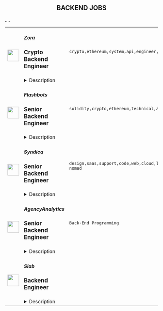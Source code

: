 <div align="center"><h2>BACKEND JOBS</h2></div><table><tr>
                <td width="100" height="100" rowspan="2">
                    <img src="https://remoteok.com/assets/img/jobs/b103842f7be539c2e4669618f202f5401670483785.peg" width="38px" height="auto">
                </td>
                <td width="300">
                    <h5>Zora</h5>
                    <h3>Crypto Backend Engineer</h3>
                </td>
                <td width="300">
                    <code>crypto,ethereum,system,api,engineer,engineering,backend</code>
                </td>
                <td width="200">
                <text>3 days ago</text>
                </td>
                <td width="100" rowspan="2">
                <a href="https://remoteOK.com/remote-jobs/remote-crypto-backend-engineer-zora-160895" align="right" target="_blank">Apply</a>
                </td>
            </tr>
            <tr>
                <td colspan="3">
                <details><summary>Description</summary>
                <h2>About Us</h2>
<p>ZORA is a group of individuals working towards a new paradigm for creators by enabling the creation, curation, and collection of NFTs. We believe that by enabling a more equitable system for creators and communities, we will fundamentally rediscover the power of the internet.</p>
<p>Weâre working tirelessly to make ZORA available to as many creators as possible. Our <a href="http://zora.co/manifesto" rel="noopener noreferrer nofollow">mission</a> is to build a new creator and community-owned economy.</p>
<h2>Who we're looking for</h2>
<p>ZORA is looking for experienced backend engineers to help design, implement, and extend the ZORA API and indexing services.Â </p>
<h2>What you'll do</h2>
<ul>
<li style="font-weight:400;"><span style="font-weight:400;">Collaborate with engineering & product teams to build toward our shared vision</span></li>
<li style="font-weight:400;"><span style="font-weight:400;">Focus on the ZORA API and indexing architecture</span></li>
<li style="font-weight:400;"><span style="font-weight:400;">Deliver & own features and projects from beginning to end</span></li>
<li style="font-weight:400;"><span style="font-weight:400;">Work closely with our product teams to implement and collaborate to deliver new features and experience for the ZORA ecosystem</span></li>
<li style="font-weight:400;"><span style="font-weight:400;">Inject your energy and perspective into every product meeting, standup, and interaction, both within the team and around ZORA's broader community</span></li>
<li style="font-weight:400;"><span style="font-weight:400;">Interact with our protocol, data warehouses, andÂ </span></li>
</ul>
<h2>Skills we're looking for</h2>
<ul>
<li>Solid understanding of Python, Ethereum RPCs, and blockchain indexing patterns</li>
<li>An eye for detail</li>
<li>A collaborative approach to problem solving</li>
<li>Adept communication skills</li>
</ul>
<h2>We'd love it if you had</h2>
<ul>
<li>Solidity experience</li>
<li>High scale API expertise</li>
<li>Past contributions to open source libraries</li>
</ul>
<h2>Compensation</h2>
<p>We're committed to offering you a salary competitive to the market based on your experience.</p><br/><br/>Please mention the word **ENHANCED** and tag RMzQuMjI4LjgxLjIz when applying to show you read the job post completely (#RMzQuMjI4LjgxLjIz). This is a beta feature to avoid spam applicants. Companies can search these words to find applicants that read this and see they're human.
                </details>
                </td>
            </tr>,<tr>
                <td width="100" height="100" rowspan="2">
                    <img src="https://remoteok.com/assets/img/jobs/c26a53de0e372bd22e14a0a1665ea57e1670483783.png" width="38px" height="auto">
                </td>
                <td width="300">
                    <h5>Flashbots</h5>
                    <h3>Senior Backend Engineer</h3>
                </td>
                <td width="300">
                    <code>solidity,crypto,ethereum,technical,api,senior,golang,health,engineer,engineering,backend</code>
                </td>
                <td width="200">
                <text>3 days ago</text>
                </td>
                <td width="100" rowspan="2">
                <a href="https://remoteOK.com/remote-jobs/remote-senior-backend-engineer-flashbots-160893" align="right" target="_blank">Apply</a>
                </td>
            </tr>
            <tr>
                <td colspan="3">
                <details><summary>Description</summary>
                <div class="content-intro">
<h3>Our Organization</h3>
<p>Flashbots started in 2020 as a research and development organization formed to mitigate the negative externalities and existential risks posed by Maximal Extractable Value (MEV) to smart-contract blockchains, starting with Ethereum. <br><br>We build decentralized products to maximally decentralize public blockchains and empower users.</p>
</div><h1>About the position:</h1>
<p>Weâre looking for experienced Backend engineers to:</p>
<ul>
<li>Support engineering efforts across the product and research organization</li>
<li>Be a part of <a href="https://twitter.com/bertcmiller/status/1593668480951373827?s=20&t=Zg4sHvh3BAt6Aqv7400bPg" rel="noopener noreferrer nofollow">open-sourcing our software</a>
</li>
<li>Contributing to <a href="https://twitter.com/bertcmiller/status/1595492392022421504" rel="noopener noreferrer nofollow">Suaveâs future success</a>
</li>
</ul>
<p>Bringing life to our core products (as well as the efforts of our research org) means youâll need to be a capable self-starter who enjoys learning new things in motion and approaches hard problems with a builder mentality.</p>
<h2>Responsibilities</h2>
<ul>
<li>Contributing to the development of Flashbots products, such as <a href="https://github.com/flashbots/mev-boost" rel="noopener noreferrer nofollow">MEV-Boost</a>, <a href="https://twitter.com/bertcmiller/status/1595492392022421504" rel="noopener noreferrer nofollow">Suave</a> & others</li>
<li>Writing and orchestrating technical documentation/diagrams for public consumption</li>
<li>Build and maintain public API services as well as developer-friendly tools for Flashbots ecosystem (searchers, integration partners, and end-users)</li>
<li>Advance the user experience by building and scaling relevant tools</li>
<li>Collaborating with research org/team on technical challenges</li>
<li>implementing well-thought-out unit or integration tests</li>
<li>Engaging with the community on technical issues</li>
</ul>
<h2>Qualifications</h2>
<ul>
<li>Experience working on production systems with Go, Rust or TypeScript</li>
<li>Comfortable with async contributing, both collaboratively and self-sufficiently</li>
<li>Flexible, accountable, and focused on high-impact solutions</li>
<li><a href="https://jchyip.medium.com/why-t-shaped-people-e8706198e437" rel="noopener noreferrer nofollow">T-Shaped capabilities</a></li>
</ul>
<h2>Nice-to-haves</h2>
<ul>
<li>Experienced Golang background working on production systems</li>
<li>Experience with Ethereum, Geth or other Ethereum clients</li>
<li>Worked with Solidity or other smart contract languages</li>
<li>Contributed to open-source work/projects</li>
</ul><div class="content-conclusion">
<h3>Benefits</h3>
<p>ð Fully remote with flexible hours in a flat hierarchy</p>
<p>ð§  Work alongside the brightest minds in the crypto space</p>
<p>ð¸ Competitive salary + significantly above market rate equity package</p>
<p>âï¸ Regular team on-sites to locations like Morocco, Amsterdam and Costa Rica<br><br>ð´Unlimited PTO with no approval needed on 3 days or less vacations</p>
<p>ð Attractive health cover package for US employee</p>
<p>Â </p>
<hr>
<p>Join us to help solve hard problems that have asymmetric impact and strike at the core of crypto.</p>
</div><br/><br/>Please mention the word **GOLDEN** and tag RMzQuMjI4LjgxLjIz when applying to show you read the job post completely (#RMzQuMjI4LjgxLjIz). This is a beta feature to avoid spam applicants. Companies can search these words to find applicants that read this and see they're human.
                </details>
                </td>
            </tr>,<tr>
                <td width="100" height="100" rowspan="2">
                    <img src="https://remoteok.com/assets/img/jobs/c61810e255953a9ba1745e42fb4b80351670483735.png" width="38px" height="auto">
                </td>
                <td width="300">
                    <h5>Syndica</h5>
                    <h3>Senior Backend Engineer</h3>
                </td>
                <td width="300">
                    <code>design,saas,support,code,web,cloud,lead,senior,operational,golang,engineer,backend,digital nomad</code>
                </td>
                <td width="200">
                <text>3 days ago</text>
                </td>
                <td width="100" rowspan="2">
                <a href="https://remoteOK.com/remote-jobs/remote-senior-backend-engineer-syndica-160877" align="right" target="_blank">Apply</a>
                </td>
            </tr>
            <tr>
                <td colspan="3">
                <details><summary>Description</summary>
                <div class="row mb-4">
<div class="col">
<p><span style="font-weight:400;">At Syndica, big things happen. Every day, weâre translating vision into reality by tackling new and exciting challenges head-on. This is a breakthrough stage in our company, and youâll experience firsthand the infectious enthusiasm of our employees and leadership team. Youâll have the opportunity to learn new skills, grow your career, and work with the smartest, most passionate people in crypto.</span></p>
<p><span style="font-weight:400;">We are backed by strategic partners, investors, and advisors who are all-in on our mission: Chamath of Social Capital, Sam Bankman-Fried of Alameda Research, Solana Ventures, and many more.</span></p>
<p><span style="font-weight:400;">This role will have the primary accountability of designing, implementing, and operating Syndicaâs blockchain infrastructure platform. </span><strong>Golang knowledge is a necessity!</strong><span style="font-weight:400;"> The team operates with a ârun what you writeâ philosophy and each engineer is responsible for deploying and operating the code they write.</span></p>
<p><span style="font-weight:400;">A successful candidate must have demonstrable experience in at least one programming language (preferably Go, Rust or C++), and previous work in SaaS application development and operations. You will be responsible to ensure the environment is built, deployed, configured, managed, and monitored correctly to support the business. The ideal candidate will also have prior experience developing applications on either of the three major cloud platforms - AWS, Azure, or GCP via Kubernetes.</span></p>
<h3><strong>Responsibilities</strong></h3>
<ul>
<li style="font-weight:400;"><span style="font-weight:400;">Design, creation, and provisioning of infrastructure</span></li>
<li style="font-weight:400;"><span style="font-weight:400;">Write beautiful maintainable Golang code - idiomatic Go!</span></li>
<li style="font-weight:400;"><span style="font-weight:400;">Create modular and extensible micro-services to support the platform</span></li>
<li style="font-weight:400;"><span style="font-weight:400;">Build a reliable fault-tolerant service</span></li>
<li style="font-weight:400;"><span style="font-weight:400;">Identify and troubleshoot any availability and performance issues at multiple layers of deployment, from hardware, to operating environment, network, and application</span></li>
<li style="font-weight:400;"><span style="font-weight:400;">Evaluate performance trends and expected changes in demand and capacity, and establish the appropriate scalability plans</span></li>
<li style="font-weight:400;"><span style="font-weight:400;">Troubleshoot and solve customer platform issues</span></li>
<li style="font-weight:400;"><span style="font-weight:400;">Ensure that SLAs are met in executing operational tasks</span></li>
<li style="font-weight:400;"><span style="font-weight:400;">Collaborate with other engineers to implement operational solutions while defining and adhering to industry best practices</span></li>
</ul>
<h3><strong>Qualifications</strong></h3>
<ul>
<li style="font-weight:400;"><span style="font-weight:400;">3+ years related professional experience using Golang</span></li>
<li style="font-weight:400;"><span style="font-weight:400;">Experience with Prometheus/Grafana for metrics aggregation/visualization is plus</span></li>
<li style="font-weight:400;"><span style="font-weight:400;">Experience with automation tools/platforms</span></li>
<li style="font-weight:400;"><span style="font-weight:400;">Experience with alerting and monitoring tools is plus</span></li>
<li style="font-weight:400;"><span style="font-weight:400;">Experience working in a highly distributed company is a plus</span></li>
<li style="font-weight:400;"><span style="font-weight:400;">Align a portion of your day with the business hours of Central Time Zone - UTC -6</span></li>
<li style="font-weight:400;"><span style="font-weight:400;">Systematic problem-solving approach, combined with a strong sense of ownership and drive</span></li>
<li style="font-weight:400;">Â </li>
<li style="font-weight:400;"><span style="font-weight:400;">Some working knowledge of web and network protocols and standards (HTTP, TLS, DNS, etc)</span></li>
<li style="font-weight:400;"><span style="font-weight:400;">Experience writing automation tools & eagerness to "automate all the things"</span></li>
<li style="font-weight:400;"><span style="font-weight:400;">Bachelor's degree in Computer Science or related field or relevant experience</span></li>
</ul>
<h3><strong>What does success in this role look like?</strong></h3>
<ul>
<li style="font-weight:400;"><span style="font-weight:400;">In three months, you have become one of our lead Golang developers. Youâll have taken on independent code review responsibilities and are collaborating on the design of new features</span></li>
<li style="font-weight:400;"><span style="font-weight:400;">In six months, you have earned the trust of the team and are delivering tasks through the entire SDLC, from design through development with minimal guidance, and are helping to effectively mentor new engineers joining the team</span></li>
<li style="font-weight:400;"><span style="font-weight:400;">In twelve months, you have established a cadence of predictable, on-time delivery without cutting corners</span></li>
</ul>
<p class="sc-bdvvtL jgAYSX">Â </p>
</div>
</div><br/><br/>Please mention the word **NIFTY** and tag RMzQuMjI4LjgxLjIz when applying to show you read the job post completely (#RMzQuMjI4LjgxLjIz). This is a beta feature to avoid spam applicants. Companies can search these words to find applicants that read this and see they're human.
                </details>
                </td>
            </tr>,<tr>
                <td width="100" height="100" rowspan="2">
                    <img src="https://weworkremotely.com/assets/IsotypeV2-1ebe3dd57673f3e8d02b7490bc0faaef55d6a95d3a4aaf17298bd3ed503ae7fe.svg" width="38px" height="auto">
                </td>
                <td width="300">
                    <h5>AgencyAnalytics</h5>
                    <h3> Senior Backend Engineer</h3>
                </td>
                <td width="300">
                    <code>Back-End Programming</code>
                </td>
                <td width="200">
                <text>394 days ago</text>
                </td>
                <td width="100" rowspan="2">
                <a href="https://weworkremotely.com/remote-jobs/agencyanalytics-senior-backend-engineer" align="right" target="_blank">Apply</a>
                </td>
            </tr>
            <tr>
                <td colspan="3">
                <details><summary>Description</summary>
                

<p>
  <strong>Headquarters:</strong> Toronto, Canada
    <br /><strong>URL:</strong> <a href="https://agencyanalytics.com">https://agencyanalytics.com</a>
</p>

<div>We’re seeking a Senior Backend Engineer to work in our product-driven or platform teams, focused on building features that help our customers grow their business.<br><br>As part of AgencyAnalytics, you'll be developing and operating a range of backend functions and tools that enable the features our users love. Together with the team, you'll work remotely to implement architectural changes, drive platform stability, research new technologies and continuously advocate for the use of best practices. You'll frequently work with other engineering teams to deliver incremental product improvements and new features<br><br>
</div><div>
<br><strong>What You'll Work With</strong><br><br>
</div><ul>
<li>PHP (PSR) + Slim + Microservice Framework</li>
<li>BigQuery ML (Arima Time Series Model)</li>
<li>Serverless Cloud Functions + GraphQL</li>
<li>GCP Infrastructure (GKE, BigQuery, Cloud Tasks, PubSub etc.)</li>
<li>Non-blocking CI/CD tooling with on-demand staging for every PR</li>
</ul><div>
<br><strong>Key Responsibilities</strong><br><br>
</div><ul>
<li>You'll design, develop and iterate on backend PHP services that handle millions of requests</li>
<li>You'll work with your frontend engineering peers, product and design members to create high quality products our customers love to use</li>
<li>You'll prioritize and work on multiple projects from start to finish, balancing quality, stability and project delivery</li>
<li>You'll review your teammates' work, advocate for high standards, and look for ways to improve the overall quality of our codebase</li>
<li>You'll work within your team to achieve technical excellence by taking a collaborative approach to architecture, technical patterns, and complex problems</li>
<li>You'll work with infrastructure engineers to collaboratively plan and maintain tools that underpin our developer experience</li>
</ul><div>
<br><strong>Job requirements<br></strong><br>
</div><ul>
<li>You have several years of professional experience with PHP 7+ and the modern PHP ecosystem, using frameworks such as Laravel and Phalcon</li>
<li>You have at least 5+ years of total experience with PHP</li>
<li>You have experience with modern cloud storage solutions such as BigQuery</li>
<li>You have professional experience working in a cross-functional team of 5+ members</li>
<li>You have the ability to communicate effectively with other engineers, while building trust, credibility, and mutual success with your peers</li>
<li>You have a strong understanding of the challenges of working in engineering and delivering products in a remote work environment</li>
<li>You have the drive to stay current with technological changes and set a high standard for yourself</li>
<li>You proactively take on a challenge and help the team solve problems from start to finish</li>
</ul><div>
<br><strong>Job Benefits</strong><br><br>
</div><ul>
<li>Fully remote workplace</li>
<li>Flexible working hours</li>
<li>4 weeks paid vacation</li>
<li>Unlimited paid sick days</li>
<li>Quarterly profit sharing</li>
<li>Parental &amp; Maternity leave top-ups</li>
<li>Extended health benefits</li>
<li>Health spend account</li>
<li>Equipment credit</li>
<li>Fitness/Education credit</li>
<li>Internet reimbursement</li>
<li>Training and certification reimbursement</li>
<li>Travel reimbursement for company events</li>
</ul><div>
<br><strong>Our Application Process</strong><br><br>
</div><div>1. Complete a self-assessment (5 - 10 minutes)<br>2. Non-technical introduction interview (15 - 30 minutes)<br>3. Take-home engineering challenge<br>4. Interview with the Hiring Committee (30 - 45 minutes)<br>5. Offer extended to successful applicants<br><br>
</div>

<p><strong>To apply:</strong> <a href="https://weworkremotely.com/remote-jobs/agencyanalytics-senior-backend-engineer">https://weworkremotely.com/remote-jobs/agencyanalytics-senior-backend-engineer</a></p>

                </details>
                </td>
            </tr>,<tr>
                <td width="100" height="100" rowspan="2">
                    <img src="https://remotive.com/job/1368332/logo" width="38px" height="auto">
                </td>
                <td width="300">
                    <h5>Close</h5>
                    <h3>Software Engineer - Backend/Python</h3>
                </td>
                <td width="300">
                    <code>api,AWS,backend,docker</code>
                </td>
                <td width="200">
                <text>16 days ago</text>
                </td>
                <td width="100" rowspan="2">
                <a href="https://remotive.com/remote-jobs/software-dev/software-engineer-backend-python-1368332" align="right" target="_blank">Apply</a>
                </td>
            </tr>
            <tr>
                <td colspan="3">
                <details><summary>Description</summary>
                <p><strong> About Us </strong></p>
<p>At <a href="https://close.com/" rel="nofollow">Close</a>, we're building the sales communication platform of the future. With our roots as the very first sales CRM to include built-in calling, we're leading the industry toward eliminating manual processes and helping companies to close more deals(faster). Since our founding in 2013, we've grown to become a profitable, 100% globally distributed team of 50+ high-performing, happy people that are dedicated to building a product our customers love. </p>
<p> </p>
<p> Our backend <a href="https://stackshare.io/close-crm/close" rel="nofollow">tech stack</a> currently consists of Python Flask web apps with our <a href="https://github.com/closeio/tasktiger" rel="nofollow">TaskTiger</a> scheduler handling many of the backend asynchronous task processing chores. Our data stores include MongoDB, Postgres, Elasticsearch, and Redis. The underlying infrastructure runs on AWS using a combination of managed services like RDS and ElasticCache and non-managed services running on EC2 instances. All of our compute runs through CI/CD pipelines that build Docker images, run automated tests and deploy to our Kubernetes clusters. Our backend primarily serves a well-documented <a href="https://developer.close.com/" rel="nofollow">public API</a> that our front-end JavaScript app consumes. Our infrastructure is heavily automated using AWS tools, Terraform, and Ansible. </p>
<p> </p>
<p> We open sourcing our code and ideas on <a href="https://github.com/closeio" rel="nofollow">our GitHub</a> and on <a href="https://making.close.com" rel="nofollow">The Making of Close</a>, our behind-the-scenes Product &amp; Engineering blog.Check out our projects like <a href="https://github.com/closeio/socketshark" rel="nofollow">SocketShark</a>, <a href="https://github.com/closeio/tasktiger" rel="nofollow">TaskTiger</a>, <a href="https://github.com/closeio/limitlion" rel="nofollow">LimitLion</a> and <a href="https://github.com/closeio/ciso8601" rel="nofollow">ciso8601</a>. </p>
<p><br><br></p>
<p><strong>About You </strong></p>
<p>We're looking for an experienced full-time (or part-time) Software Engineer to join our engineering team. Someone who has a solid understanding of web technologies and wants to help design, implement, launch, and scale major systems and user-facing features. </p>
<p> </p>
<p>You should have senior level experience (~5 years) building modern back-end systems, with at least 3 years of that experience using Python. </p>
<p> </p>
<p>You have hands on production experience woking with MongoDB, PostgreSQL, Elasticsearch, or similar data stores. You have significant experience designing, scaling, debugging, and optimizing systems to make them fast and reliable. You have experience participating in code reviews and providing overall code quality suggestions to help maintain the structure and quality of the codebase. You care about the craftsmanship of the code and systems you produce. </p>
<p> </p>
<p>You’re comfortable working in a fast-paced environment with a small and talented team where you're supported in your efforts to grow professionally. You are able to manage your time well, communicate effectively and collaborate in a fully distributed team. </p>
<p> </p>
<p>You are located in an American or European time zone. </p>
<p><br><br></p>
<p><strong>Bonus points if you have...</strong></p>
<ul style="margin-left: 2em; padding-left: 0px; color: #555659; white-space: pre-wrap;">
<li style="margin: 0px; padding: 0px;">Contributed open source code related to our tech stack</li>
<li style="margin: 0px; padding: 0px;">Led small project teams building and launching features</li>
<li style="margin: 0px; padding: 0px;">Built B2B SaaS products</li>
<li style="margin: 0px; padding: 0px;">Experience with sales or sales tools</li>
</ul>
<p> </p>
<p><span style="color: #555659;"><strong><span style="white-space: pre-wrap;">Come help us with projects like...</span><br></strong></span></p>
<ul style="margin-left: 2em; padding-left: 0px; color: #555659; white-space: pre-wrap;">
<li style="margin: 0px; padding: 0px;">Conceiving, designing, building, and launching new user-facing features</li>
<li style="margin: 0px; padding: 0px;">Improving the performance and scalability of our GraphQL and <a class="postings-link" href="https://developer.close.com/" rel="nofollow" style="color: #969799; text-decoration: underline;">REST</a> API.</li>
<li style="margin: 0px; padding: 0px;">Improving how we <a class="postings-link" href="https://close.com/emailing/" rel="nofollow" style="color: #969799; text-decoration: underline;">sync</a> millions of sales emails and calendar events each month</li>
<li style="margin: 0px; padding: 0px;">Working with Twilio's API, WebSockets, and WebRTC to improve our <a class="postings-link" href="https://close.com/calling/" rel="nofollow" style="color: #969799; text-decoration: underline;">calling features</a></li>
<li style="margin: 0px; padding: 0px;">Building user-facing analytics features that provide actionable insights based on sales activity data</li>
<li style="margin: 0px; padding: 0px;">Improving our Elasticsearch-backed powerful <a class="postings-link" href="https://close.com/search/" rel="nofollow" style="color: #969799; text-decoration: underline;">search features</a></li>
<li style="margin: 0px; padding: 0px;">Improving our internal messaging infrastructure using streaming technologies like Kafka and Redis </li>
<li style="margin: 0px; padding: 0px;">Building new and enhancing existing integrations with other SaaS platforms like Google’s G Suite, Zapier, and Web Conferencing providers</li>
</ul>
<p> </p>
<p><span style="color: #555659;"><span style="white-space: pre-wrap;"><strong>Why work with us?</strong></span><br></span></p>
<ul style="margin-left: 2em; padding-left: 0px; color: #555659; white-space: pre-wrap;">
<li style="margin: 0px; padding: 0px;"><a class="postings-link" href="https://www.youtube.com/watch?v=ZbyGnLhtj0o&amp;feature=youtu.be" rel="nofollow" style="color: #969799; text-decoration: underline;">Culture video</a> 💚</li>
<li style="margin: 0px; padding: 0px;">100% remote company <em>(we believe in trust and autonomy)</em></li>
<li style="margin: 0px; padding: 0px;">Choose between working 5 days/wk (standard full-time) or 4 days/wk @ 80% pay</li>
<li style="margin: 0px; padding: 0px;"><a class="postings-link" href="https://www.youtube.com/watch?v=gKjyXMz-q-Q&amp;feature=youtu.be" rel="nofollow" style="color: #969799; text-decoration: underline;">Annual team retreats</a> ✈️</li>
<li style="margin: 0px; padding: 0px;">Quarterly virtual summits</li>
<li style="margin: 0px; padding: 0px;">5 weeks PTO + Winter Holiday Break</li>
<li style="margin: 0px; padding: 0px;">2 additional PTO days every year with the company</li>
<li style="margin: 0px; padding: 0px;">1 month paid sabbatical every 5 years</li>
<li style="margin: 0px; padding: 0px;">Co-working stipend</li>
<li style="margin: 0px; padding: 0px;">Paid parental leave</li>
<li style="margin: 0px; padding: 0px;">Medical, Dental, Vision with HSA option (US residents)</li>
<li style="margin: 0px; padding: 0px;">401k matching at 6% (US residents)</li>
<li style="margin: 0px; padding: 0px;">Dependent care FSA (US residents)</li>
<li style="margin: 0px; padding: 0px;">Contributor to <a class="postings-link" href="https://stripe.com/climate" rel="nofollow" style="color: #969799; text-decoration: underline;">Stripe's climate</a> initiative 🌍❤️ </li>
<li style="margin: 0px; padding: 0px;"><a class="postings-link" href="https://close.io/about/" rel="nofollow" style="color: #969799; text-decoration: underline;">Our story and team</a> 🚀</li>
</ul>
<p> </p>
<p>At Close, everyone has a voice. We encourage transparency and practice a mature approach to the work-place. In general, we don’t have strict policies, we have guidelines. Work/life harmony is an important part of our business - we believe you bring your best to work when you practice self-care (whatever that looks like for you).   </p>
<p> </p>
<p>We come from 16 countries located in 5 of the 7 continents -- looking at you Antarctica and Australia ;-) ….. We’re a collection of talented humans rich in diverse backgrounds, lifestyles, and cultures. Every year we meet up somewhere around the world to spend time with one another. These gatherings are an opportunity to strengthen the social fiber of our global community. </p>
<p> </p>
<p>Our team is growing in more ways than one - we’ve recently launched 17 babies (and counting!). Unanimously, our favorite and most impactful value is “Build a house you want to live in.” We strive to make decisions that are authentic for our people and help our customers become more successful. </p>
<p> </p>
<p><em>Our application process was designed to promote equitable and unbiased hiring practices. We ask a small series of questions that are similar to what would be asked in the first interview. This helps us learn more about you right from the start so please be sure to answer each question thoughtfully. Each application will receive two screens by two different reviewers. Regardless of fit, you will hear back from us letting you know if we'll be moving forward. </em></p>
<img src="https://remotive.com/job/track/1368332/blank.gif?source=public_api" alt=""/>
                </details>
                </td>
            </tr>,<tr>
                <td width="100" height="100" rowspan="2">
                    <img src="https://pbs.twimg.com/profile_images/1445184469132926979/udMW3mSs_400x400.jpg" width="38px" height="auto">
                </td>
                <td width="300">
                    <h5>Slab</h5>
                    <h3>Backend Engineer</h3>
                </td>
                <td width="300">
                    <code></code>
                </td>
                <td width="200">
                <text>0 days ago</text>
                </td>
                <td width="100" rowspan="2">
                <a href="https://jobs.lever.co/slab/e97d694f-2ef9-47e7-8599-c6e624e4d084" align="right" target="_blank">Apply</a>
                </td>
            </tr>
            <tr>
                <td colspan="3">
                <details><summary>Description</summary>
                <div class="section page-centered"><div><b style="font-size: 18px">About: </b></div><div><br></div><div>At&nbsp;<a href="https://slab.com/" class="postings-link">Slab</a>, we believe that knowledge is the foundation of any organization's success. When a team's collective knowledge is accessible, that team's potential is limitless. That's why we're making the workplace a source of learning and purpose through knowledge-sharing. Our product helps teams easily create, organize, and discover knowledge across the entire company, from non-technical to tech-savvy. Thousands of customers rely on Slab across their entire workforces, including Asana, Benchling, and Fivetran.</div><div><br></div><div>As a small product-focused company, you'll join a team of experienced engineers, working on shipping features that delight users, fixing issues that get in their way while keeping our codebase, infrastructure, and tooling modern and well-maintained. We are globally distributed, with processes that minimize meetings and overhead, letting makers build on the maker's schedule.</div></div><div class="section page-centered"><div><h3>Technologies we use:</h3><ul class="posting-requirements plain-list"><ul><li>React + TypeScript + Sass</li><li>GraphQL + Apollo + Absinthe</li><li>Elixir + Phoenix</li><li>Postgres + Redis</li><li>Docker + Kubernetes</li><li>Google Cloud Platform </li></ul></ul></div></div><div class="section page-centered"><div><h3>Sound like you? </h3><ul class="posting-requirements plain-list"><ul><li>You have a strong technical background, with experience solving complex problems within a software development team</li><li>You love delighting users with great product experiences and resolving issues that get in their way</li><li>You're curious to learn and demonstrate the ability to do so very quickly</li><li>You communicate with clearly and concisely, whether with teammates or users</li><li>You are self-motivated and possess a strong work ethic</li><li>You are passionate about knowledge-sharing and identify with Slab's mission and values</li></ul></ul></div></div><div class="section page-centered"><div><h3>What we value:</h3><ul class="posting-requirements plain-list"><ul><li><b>Stay lean</b>&nbsp;- We strive for the greatest possible impact with the fewest number of employees. We empower our teammates with the most leveraged tools and efficient processes.</li><li><b>Default to open</b>&nbsp;- We encourage and nurture open exchanges of knowledge and ideas — while acting with respect and regard for each other.</li><li><b>Think rigorously</b>&nbsp;- We act and execute after careful thought and examination of known information, while acknowledging the risks we accept in its absence.</li><li><b>Say no</b>&nbsp;- We aim to deliver exceptionally high value in a small set of focus areas. We willingly abstain from good ideas to give only the most promising paths the attention they deserve.</li><li><b>The best prevails</b>&nbsp;- Whether an idea or an individual, the best will rise to the top at Slab. Ideas we pursue can come from anywhere, and individuals gain responsibilities due to outperformance.</li><li><b>Global optimization</b>&nbsp;- We believe that our mission — to make the workplace a source of learning and purpose — is the ultimate priority, above any single project, team, or individual.</li></ul></ul></div></div><div class="section page-centered"><div><h3>Benefits:</h3><ul class="posting-requirements plain-list"><ul><li>Full health insurance (USA) or stipend (International)</li><li>Wellness &amp; remote work stipends</li><li>$5k workspace setup, renewed biannually</li><li>7-year options exercise window</li></ul></ul></div></div><!--[2022-11-28] [GOLD-2535] Remove payTransparencyV1 when feature flag is fully removed--><div class="section page-centered"><div><i>Slab is an equal opportunity employer. We welcome people of diverse backgrounds, experiences, and perspectives.</i></div></div><div class="section page-centered last-section-apply" data-qa="btn-apply-bottom"><a class="postings-btn template-btn-submit hex-color" href="https://jobs.lever.co/slab/e97d694f-2ef9-47e7-8599-c6e624e4d084/apply">Apply for this job</a></div>
                </details>
                </td>
            </tr></table>
